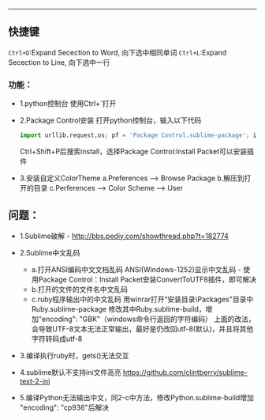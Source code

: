 

---

## 快捷键

`Ctrl+D`:Expand Secection to Word, 向下选中相同单词
`Ctrl+L`:Expand Secection to Line, 向下选中一行

### 功能：


* 1.python控制台
 	使用Ctrl+`打开
* 2.Package Control安装
 	打开python控制台，输入以下代码

 	``` python
 	import urllib.request,os; pf = 'Package Control.sublime-package'; ipp = sublime.installed_packages_path(); urllib.request.install_opener( urllib.request.build_opener( urllib.request.ProxyHandler()) ); open(os.path.join(ipp, pf), 'wb').write(urllib.request.urlopen( 'http://sublime.wbond.net/' + pf.replace(' ','%20')).read())
 	```
 	
 	Ctrl+Shift+P后搜索install，选择Package Control:Install Packet可以安装插件
* 3.安装自定义ColorTheme
 	a.Preferences --> Browse Package
 	b.解压到打开的目录
 	c.Perferences --> Color Scheme --> User


## 问题：

* 1.Sublime破解 - http://bbs.pediy.com/showthread.php?t=182774
 
* 2.Sublime中文乱码
 	* a.打开ANSI编码中文文档乱码
	 	ANSI(Windows-1252)显示中文乱码 - 使用Package Control：Install Packet安装ConvertToUTF8插件，即可解决
	* b.打开的文件的文件名中文乱码
	* c.ruby程序输出中的中文乱码
		用winrar打开“安装目录\\Packages"目录中Ruby.sublime-package
		修改其中Ruby.sublime-build，增加"encoding": "GBK"（windows命令行返回的字符编码）
		上面的改法，会导致UTF-8文本无法正常输出，最好是仍改回utf-8(默认)，并且将其他字符转码成utf-8

* 3.编译执行ruby时，gets()无法交互
* 4.sublime默认不支持ini文件高亮 https://github.com/clintberry/sublime-text-2-ini
* 5.编译Python无法输出中文，同2-c中方法，修改Python.sublime-build增加	"encoding": "cp936"后解决

